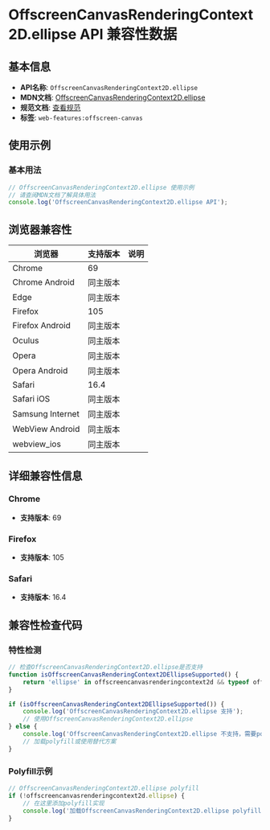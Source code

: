 # OffscreenCanvasRenderingContext2D.ellipse API 兼容性数据

## 基本信息

- **API名称**: `OffscreenCanvasRenderingContext2D.ellipse`
- **MDN文档**: [OffscreenCanvasRenderingContext2D.ellipse](https://developer.mozilla.org/docs/Web/API/CanvasRenderingContext2D/ellipse)
- **规范文档**: [查看规范](https://html.spec.whatwg.org/multipage/canvas.html#dom-context-2d-ellipse-dev)
- **标签**: `web-features:offscreen-canvas`

## 使用示例

### 基本用法

```javascript
// OffscreenCanvasRenderingContext2D.ellipse 使用示例
// 请查阅MDN文档了解具体用法
console.log('OffscreenCanvasRenderingContext2D.ellipse API');
```

## 浏览器兼容性

| 浏览器 | 支持版本 | 说明 |
|--------|----------|------|
| Chrome | 69 |  |
| Chrome Android | 同主版本 |  |
| Edge | 同主版本 |  |
| Firefox | 105 |  |
| Firefox Android | 同主版本 |  |
| Oculus | 同主版本 |  |
| Opera | 同主版本 |  |
| Opera Android | 同主版本 |  |
| Safari | 16.4 |  |
| Safari iOS | 同主版本 |  |
| Samsung Internet | 同主版本 |  |
| WebView Android | 同主版本 |  |
| webview_ios | 同主版本 |  |

## 详细兼容性信息

### Chrome

- **支持版本**: 69

### Firefox

- **支持版本**: 105

### Safari

- **支持版本**: 16.4

## 兼容性检查代码

### 特性检测

```javascript
// 检查OffscreenCanvasRenderingContext2D.ellipse是否支持
function isOffscreenCanvasRenderingContext2DEllipseSupported() {
    return 'ellipse' in offscreencanvasrenderingcontext2d && typeof offscreencanvasrenderingcontext2d.ellipse === 'function';
}

if (isOffscreenCanvasRenderingContext2DEllipseSupported()) {
    console.log('OffscreenCanvasRenderingContext2D.ellipse 支持');
    // 使用OffscreenCanvasRenderingContext2D.ellipse
} else {
    console.log('OffscreenCanvasRenderingContext2D.ellipse 不支持，需要polyfill');
    // 加载polyfill或使用替代方案
}
```

### Polyfill示例

```javascript
// OffscreenCanvasRenderingContext2D.ellipse polyfill
if (!offscreencanvasrenderingcontext2d.ellipse) {
    // 在这里添加polyfill实现
    console.log('加载OffscreenCanvasRenderingContext2D.ellipse polyfill');
}
```

